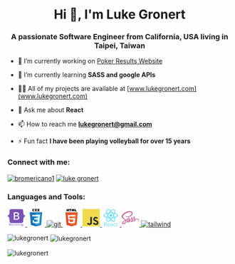 <h1 align="center">Hi 👋, I'm Luke Gronert</h1>
<h3 align="center">A passionate Software Engineer from California, USA living in Taipei, Taiwan</h3>

- 🔭 I’m currently working on [Poker Results Website](https://github.com/lukegronert/poker-app)

- 🌱 I’m currently learning **SASS and google APIs**

- 👨‍💻 All of my projects are available at [www.lukegronert.com](www.lukegronert.com)

- 💬 Ask me about **React**

- 📫 How to reach me **lukegronert@gmail.com**

- ⚡ Fun fact **I have been playing volleyball for over 15 years**

<h3 align="left">Connect with me:</h3>
<p align="left">
<a href="https://twitter.com/bromericano1" target="blank"><img align="center" src="https://raw.githubusercontent.com/rahuldkjain/github-profile-readme-generator/master/src/images/icons/Social/twitter.svg" alt="bromericano1" height="30" width="40" /></a>
<a href="https://linkedin.com/in/luke gronert" target="blank"><img align="center" src="https://raw.githubusercontent.com/rahuldkjain/github-profile-readme-generator/master/src/images/icons/Social/linked-in-alt.svg" alt="luke gronert" height="30" width="40" /></a>
</p>

<h3 align="left">Languages and Tools:</h3>
<p align="left"> <a href="https://getbootstrap.com" target="_blank" rel="noreferrer"> <img src="https://raw.githubusercontent.com/devicons/devicon/master/icons/bootstrap/bootstrap-plain-wordmark.svg" alt="bootstrap" width="40" height="40"/> </a> <a href="https://www.w3schools.com/css/" target="_blank" rel="noreferrer"> <img src="https://raw.githubusercontent.com/devicons/devicon/master/icons/css3/css3-original-wordmark.svg" alt="css3" width="40" height="40"/> </a> <a href="https://git-scm.com/" target="_blank" rel="noreferrer"> <img src="https://www.vectorlogo.zone/logos/git-scm/git-scm-icon.svg" alt="git" width="40" height="40"/> </a> <a href="https://www.w3.org/html/" target="_blank" rel="noreferrer"> <img src="https://raw.githubusercontent.com/devicons/devicon/master/icons/html5/html5-original-wordmark.svg" alt="html5" width="40" height="40"/> </a> <a href="https://developer.mozilla.org/en-US/docs/Web/JavaScript" target="_blank" rel="noreferrer"> <img src="https://raw.githubusercontent.com/devicons/devicon/master/icons/javascript/javascript-original.svg" alt="javascript" width="40" height="40"/> </a> <a href="https://reactjs.org/" target="_blank" rel="noreferrer"> <img src="https://raw.githubusercontent.com/devicons/devicon/master/icons/react/react-original-wordmark.svg" alt="react" width="40" height="40"/> </a> <a href="https://sass-lang.com" target="_blank" rel="noreferrer"> <img src="https://raw.githubusercontent.com/devicons/devicon/master/icons/sass/sass-original.svg" alt="sass" width="40" height="40"/> </a> <a href="https://tailwindcss.com/" target="_blank" rel="noreferrer"> <img src="https://www.vectorlogo.zone/logos/tailwindcss/tailwindcss-icon.svg" alt="tailwind" width="40" height="40"/> </a> </p>

<p><img align="left" src="https://github-readme-stats.vercel.app/api/top-langs?username=lukegronert&show_icons=true&locale=en&layout=compact" alt="lukegronert" /></p>

<p>&nbsp;<img align="center" src="https://github-readme-stats.vercel.app/api?username=lukegronert&show_icons=true&locale=en" alt="lukegronert" /></p>

<p><img align="center" src="https://github-readme-streak-stats.herokuapp.com/?user=lukegronert&" alt="lukegronert" /></p>
